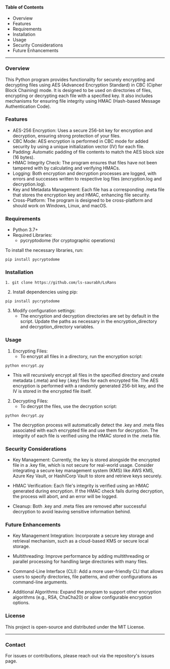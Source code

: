 #### Table of Contents
- Overview
- Features
- Requirements
- Installation
- Usage
- Security Considerations
- Future Enhancements

---

### Overview

This Python program provides functionality for securely encrypting and decrypting files using AES (Advanced Encryption Standard) in CBC (Cipher Block Chaining) mode. It is designed to be used on directories of files, encrypting or decrypting each file with a specified key. It also includes mechanisms for ensuring file integrity using HMAC (Hash-based Message Authentication Code).

### Features

- AES-256 Encryption: Uses a secure 256-bit key for encryption and decryption, ensuring strong protection of your files.
- CBC Mode: AES encryption is performed in CBC mode for added security by using a unique initialization vector (IV) for each file.
- Padding: Automatic padding of file contents to match the AES block size (16 bytes).
- HMAC Integrity Check: The program ensures that files have not been tampered with by calculating and verifying HMACs.
- Logging: Both encryption and decryption processes are logged, with errors and successes written to respective log files (encryption.log and decryption.log).
- Key and Metadata Management: Each file has a corresponding .meta file that stores the encryption key and HMAC, enhancing file security.
- Cross-Platform: The program is designed to be cross-platform and should work on Windows, Linux, and macOS.

### Requirements

- Python 3.7+
- Required Libraries:
  - pycryptodome (for cryptographic operations)

To install the necessary libraries, run:

```
pip install pycryptodome
```

### Installation
 
```
1. git clone https://github.com/ls-saurabh/LsRans
```
2. Install dependencies using pip:

```
pip install pycryptodome
```

3. Modify configuration settings:
   - The encryption and decryption directories are set by default in the script. Update the paths as necessary in the encryption_directory and decryption_directory variables.

### Usage

1. Encrypting Files:
   - To encrypt all files in a directory, run the encryption script:

```
python encrypt.py
```

   - This will recursively encrypt all files in the specified directory and create metadata (.meta) and key (.key) files for each encrypted file. The AES encryption is performed with a randomly generated 256-bit key, and the IV is stored in the encrypted file itself.

2. Decrypting Files:
   - To decrypt the files, use the decryption script:

```
python decrypt.py
```

   - The decryption process will automatically detect the .key and .meta files associated with each encrypted file and use them for decryption. The integrity of each file is verified using the HMAC stored in the .meta file.

### Security Considerations

- Key Management: Currently, the key is stored alongside the encrypted file in a .key file, which is not secure for real-world usage. Consider integrating a secure key management system (KMS) like AWS KMS, Azure Key Vault, or HashiCorp Vault to store and retrieve keys securely.
  
- HMAC Verification: Each file's integrity is verified using an HMAC generated during encryption. If the HMAC check fails during decryption, the process will abort, and an error will be logged.

- Cleanup: Both .key and .meta files are removed after successful decryption to avoid leaving sensitive information behind.

### Future Enhancements

- Key Management Integration: Incorporate a secure key storage and retrieval mechanism, such as a cloud-based KMS or secure local storage.
  
- Multithreading: Improve performance by adding multithreading or parallel processing for handling large directories with many files.
  
- Command-Line Interface (CLI): Add a more user-friendly CLI that allows users to specify directories, file patterns, and other configurations as command-line arguments.
  
- Additional Algorithms: Expand the program to support other encryption algorithms (e.g., RSA, ChaCha20) or allow configurable encryption options.

### License

This project is open-source and distributed under the MIT License.

---

### Contact

For issues or contributions, please reach out via the repository's issues page.